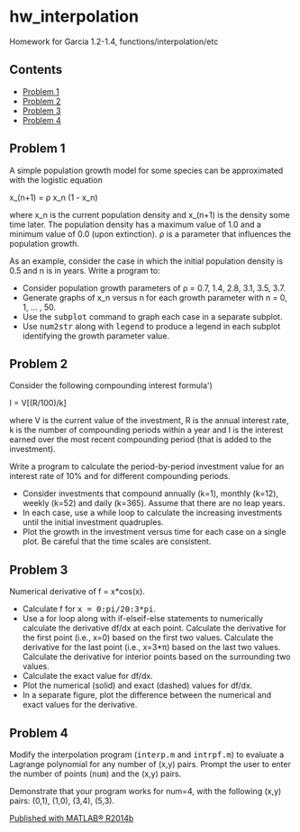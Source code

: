 # hw_interpolation
Homework for Garcia 1.2-1.4, functions/interpolation/etc

<div class="content">

## Contents

<div>

*   [Problem 1](#2)
*   [Problem 2](#3)
*   [Problem 3](#4)
*   [Problem 4](#5)

</div>

## Problem 1<a name="2"></a>

A simple population growth model for some species can be approximated with the logistic equation

x_(n+1) = ρ x_n (1 - x_n)

where x_n is the current population density and x_(n+1) is the density some time later. The population density has a maximum value of 1.0 and a minimum value of 0.0 (upon extinction). ρ is a parameter that influences the population growth.

As an example, consider the case in which the initial population density is 0.5 and n is in years. Write a program to:

<div>

*   Consider population growth parameters of ρ = 0.7, 1.4, 2.8, 3.1, 3.5, 3.7.
*   Generate graphs of x_n versus n for each growth parameter with n = 0, 1, … , 50.
*   Use the <tt>subplot</tt> command to graph each case in a separate subplot.
*   Use <tt>num2str</tt> along with <tt>legend</tt> to produce a legend in each subplot identifying the growth parameter value.

</div>

## Problem 2<a name="3"></a>

Consider the following compounding interest formula')

I = V\[(R/100)/k\]

where V is the current value of the investment, R is the annual interest rate, k is the number of compounding periods within a year and I is the interest earned over the most recent compounding period (that is added to the investment).

Write a program to calculate the period-by-period investment value for an interest rate of 10% and for different compounding periods.

<div>

*   Consider investments that compound annually (k=1), monthly (k=12), weekly (k=52) and daily (k=365). Assume that there are no leap years.
*   In each case, use a while loop to calculate the increasing investments until the initial investment quadruples.
*   Plot the growth in the investment versus time for each case on a single plot. Be careful that the time scales are consistent.

</div>

## Problem 3<a name="4"></a>

Numerical derivative of f = x*cos(x).

<div>

*   Calculate f for <tt>x = 0:pi/20:3*pi</tt>.
*   Use a for loop along with if-elseif-else statements to numerically calculate the derivative df/dx at each point. Calculate the derivative for the first point (i.e., x=0) based on the first two values. Calculate the derivative for the last point (i.e., x=3*π) based on the last two values. Calculate the derivative for interior points based on the surrounding two values.
*   Calculate the exact value for df/dx.
*   Plot the numerical (solid) and exact (dashed) values for df/dx.
*   In a separate figure, plot the difference between the numerical and exact values for the derivative.

</div>


## Problem 4<a name="5"></a>

Modify the interpolation program (<tt>interp.m</tt> and <tt>intrpf.m</tt>) to evaluate a Lagrange polynomial for any number of (x,y) pairs. Prompt the user to enter the number of points (<tt>num</tt>) and the (x,y) pairs.

Demonstrate that your program works for num=4, with the following (x,y) pairs: (0,1), (1,0), (3,4), (5,3).


[Published with MATLAB® R2014b](http://www.mathworks.com/products/matlab/)  

</div>
